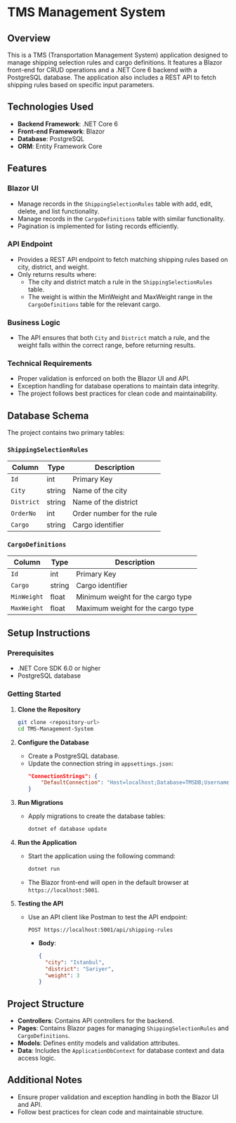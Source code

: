 
# TMS Management System

## Overview

This is a TMS (Transportation Management System) application designed to manage shipping selection rules and cargo definitions. It features a Blazor front-end for CRUD operations and a .NET Core 6 backend with a PostgreSQL database. The application also includes a REST API to fetch shipping rules based on specific input parameters.

## Technologies Used

- **Backend Framework**: .NET Core 6
- **Front-end Framework**: Blazor
- **Database**: PostgreSQL
- **ORM**: Entity Framework Core

## Features

### Blazor UI
- Manage records in the `ShippingSelectionRules` table with add, edit, delete, and list functionality.
- Manage records in the `CargoDefinitions` table with similar functionality.
- Pagination is implemented for listing records efficiently.

### API Endpoint
- Provides a REST API endpoint to fetch matching shipping rules based on city, district, and weight.
- Only returns results where:
  - The city and district match a rule in the `ShippingSelectionRules` table.
  - The weight is within the MinWeight and MaxWeight range in the `CargoDefinitions` table for the relevant cargo.

### Business Logic
- The API ensures that both `City` and `District` match a rule, and the weight falls within the correct range, before returning results.

### Technical Requirements
- Proper validation is enforced on both the Blazor UI and API.
- Exception handling for database operations to maintain data integrity.
- The project follows best practices for clean code and maintainability.

## Database Schema

The project contains two primary tables:

### `ShippingSelectionRules`
| Column      | Type   | Description                  |
|-------------|--------|------------------------------|
| `Id`        | int    | Primary Key                  |
| `City`      | string | Name of the city             |
| `District`  | string | Name of the district         |
| `OrderNo`   | int    | Order number for the rule    |
| `Cargo`     | string | Cargo identifier             |

### `CargoDefinitions`
| Column       | Type   | Description                        |
|--------------|--------|------------------------------------|
| `Id`         | int    | Primary Key                        |
| `Cargo`      | string | Cargo identifier                   |
| `MinWeight`  | float  | Minimum weight for the cargo type  |
| `MaxWeight`  | float  | Maximum weight for the cargo type  |

## Setup Instructions

### Prerequisites

- .NET Core SDK 6.0 or higher
- PostgreSQL database

### Getting Started

1. **Clone the Repository**
   ```bash
   git clone <repository-url>
   cd TMS-Management-System
   ```

2. **Configure the Database**
   - Create a PostgreSQL database.
   - Update the connection string in `appsettings.json`:
     ```json
     "ConnectionStrings": {
         "DefaultConnection": "Host=localhost;Database=TMSDB;Username=yourusername;Password=yourpassword"
     }
     ```

3. **Run Migrations**
   - Apply migrations to create the database tables:
     ```bash
     dotnet ef database update
     ```

4. **Run the Application**
   - Start the application using the following command:
     ```bash
     dotnet run
     ```
   - The Blazor front-end will open in the default browser at `https://localhost:5001`.

5. **Testing the API**
   - Use an API client like Postman to test the API endpoint:
     ```http
     POST https://localhost:5001/api/shipping-rules
     ```
     - **Body**:
       ```json
       {
         "city": "Istanbul",
         "district": "Sariyer",
         "weight": 3
       }
       ```

## Project Structure

- **Controllers**: Contains API controllers for the backend.
- **Pages**: Contains Blazor pages for managing `ShippingSelectionRules` and `CargoDefinitions`.
- **Models**: Defines entity models and validation attributes.
- **Data**: Includes the `ApplicationDbContext` for database context and data access logic.

## Additional Notes

- Ensure proper validation and exception handling in both the Blazor UI and API.
- Follow best practices for clean code and maintainable structure.
